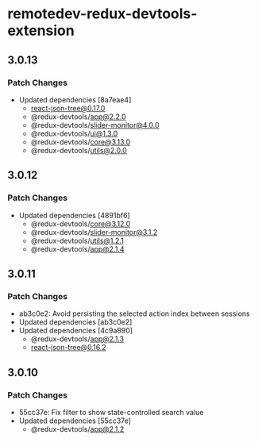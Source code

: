 # remotedev-redux-devtools-extension

## 3.0.13

### Patch Changes

- Updated dependencies [8a7eae4]
  - react-json-tree@0.17.0
  - @redux-devtools/app@2.2.0
  - @redux-devtools/slider-monitor@4.0.0
  - @redux-devtools/ui@1.3.0
  - @redux-devtools/core@3.13.0
  - @redux-devtools/utils@2.0.0

## 3.0.12

### Patch Changes

- Updated dependencies [4891bf6]
  - @redux-devtools/core@3.12.0
  - @redux-devtools/slider-monitor@3.1.2
  - @redux-devtools/utils@1.2.1
  - @redux-devtools/app@2.1.4

## 3.0.11

### Patch Changes

- ab3c0e2: Avoid persisting the selected action index between sessions
- Updated dependencies [ab3c0e2]
- Updated dependencies [4c9a890]
  - @redux-devtools/app@2.1.3
  - react-json-tree@0.16.2

## 3.0.10

### Patch Changes

- 55cc37e: Fix filter to show state-controlled search value
- Updated dependencies [55cc37e]
  - @redux-devtools/app@2.1.2
